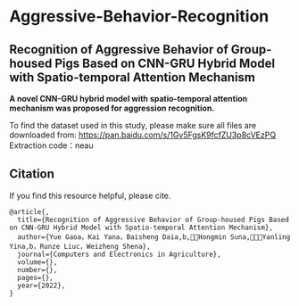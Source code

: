 # Aggressive-Behavior-Recognition
## Recognition of Aggressive Behavior of Group-housed Pigs Based on CNN-GRU Hybrid Model with Spatio-temporal Attention Mechanism
__A novel CNN-GRU hybrid model with spatio-temporal attention mechanism was proposed for aggression recognition.__

To find the dataset used in this study, please make sure all files are downloaded from: https://pan.baidu.com/s/1Gv5FgsK9fcfZU3p8cVEzPQ  Extraction code：neau

## Citation
If you find this resource helpful, please cite.

```
@article{,
  title={Recognition of Aggressive Behavior of Group-housed Pigs Based on CNN-GRU Hybrid Model with Spatio-temporal Attention Mechanism},
  author={Yue Gaoa，Kai Yana，Baisheng Daia,b,，Hongmin Suna,，Yanling Yina,b，Runze Liuc，Weizheng Shena},
  journal={Computers and Electronics in Agriculture},
  volume={},
  number={},
  pages={},
  year={2022},
}
```
